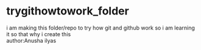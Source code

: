 # trygithowtowork_folder
i am making this folder/repo to try how git and github work so i am learning it so that why i create this<br>
author:Anusha ilyas
